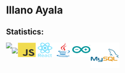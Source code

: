 # Illano Ayala

## Statistics:

<div style="display: flex;" align=center>
  <img height="170em"src="https://github-readme-stats.vercel.app/api?username=IllanoAyala&show_icons=true&theme=transparent">

  <img height="170em" src="https://github-readme-stats.vercel.app/api/top-langs/?username=IllanoAyala&layout=compact&theme=transparent"><br>

  <img align="center" alt="Illano-Js" height="40" width="50" src="https://raw.githubusercontent.com/devicons/devicon/master/icons/javascript/javascript-original.svg" title = JavaScript>
  <img align="center" alt="Illano-ReactNative" height="40" width="50" src="https://raw.githubusercontent.com/devicons/devicon/master/icons/react/react-original-wordmark.svg" title = "React Native">
  <img align="center" alt="Illano-Java" height="40" width="50" src="https://raw.githubusercontent.com/devicons/devicon/master/icons/java/java-original.svg" title = "Java">
  <img aling="center" alt="Illano-Arduino" height="40" width="50" src="https://github.com/devicons/devicon/blob/master/icons/arduino/arduino-original.svg" title="Arduino">
  <img align="center" alt="Illano-mysql" height="70" width="80" src="https://raw.githubusercontent.com/devicons/devicon/master/icons/mysql/mysql-original-wordmark.svg" title = "MySql">
</div>

